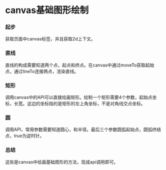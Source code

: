 # canvas基础图形绘制  
### 起步  
获取页面中canvas标签，并且获取2d上下文。
### 直线
直线的构成需要知道两个点，起点和终点。在canvas中通过moveTo获取起始点，通过lineTo连接两点，渲染直线。  
### 矩形  
调用canvas中的API可以直接绘画矩形。绘制一个矩形需要4个参数，起始点坐标，长宽。这边的坐标指的是矩形的左上角坐标，不是对角线交点坐标。 
### 圆  
调用API，常用参数需要知道圆心，和半径。最后三个参数圆弧起始点，圆弧终结点，true为逆时针。  
### 总结  
这些是canvas中绘画基础图形的方法，现成api调用即可。
